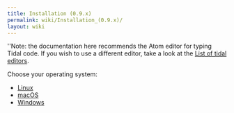```yaml
---
title: Installation (0.9.x)
permalink: wiki/Installation_(0.9.x)/
layout: wiki
---
```


''Note: the documentation here recommends the Atom editor for typing
Tidal code. If you wish to use a different editor, take a look at the
[List of tidal editors](/wiki/List_of_tidal_editors "wikilink").

Choose your operating system:

-   [Linux](/wiki/Linux_installation "wikilink")
-   [macOS](/wiki/MacOS_installation "wikilink")
-   [Windows](/wiki/Windows_installation "wikilink")
